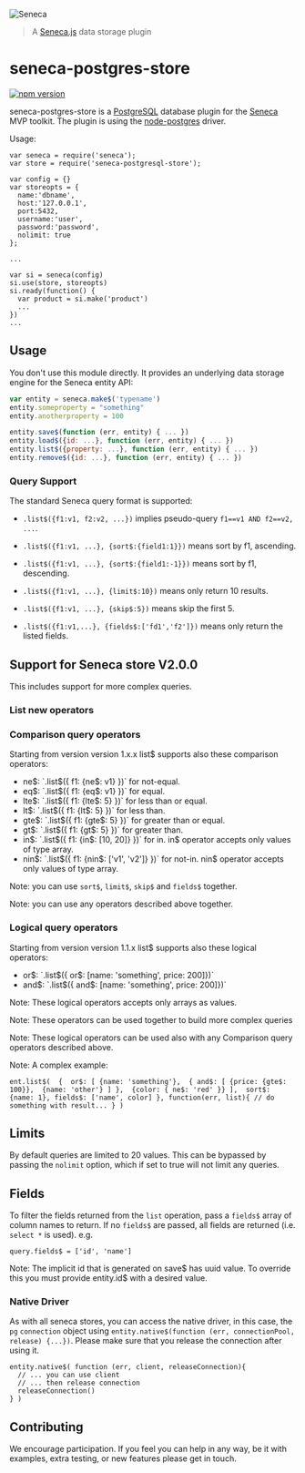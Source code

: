 ![Seneca](http://senecajs.org/files/assets/seneca-logo.png)
> A [Seneca.js](http://senecajs.org) data storage plugin

seneca-postgres-store
=======================

[![npm version][npm-badge]][npm-url]

seneca-postgres-store is a [PostgreSQL][postgresqlorg] database plugin for the [Seneca][seneca] MVP toolkit. The plugin is using the
[node-postgres][nodepg] driver.

Usage:

    var seneca = require('seneca');
    var store = require('seneca-postgresql-store');

    var config = {}
    var storeopts = {
      name:'dbname',
      host:'127.0.0.1',
      port:5432,
      username:'user',
      password:'password',
      nolimit: true
    };

    ...

    var si = seneca(config)
    si.use(store, storeopts)
    si.ready(function() {
      var product = si.make('product')
      ...
    })
    ...

[postgresqlorg]: http://www.postgresql.org/
[seneca]: http://senecajs.org/
[nodepg]: https://github.com/brianc/node-postgres

## Usage
You don't use this module directly. It provides an underlying data storage engine for the Seneca entity API:

```js
var entity = seneca.make$('typename')
entity.someproperty = "something"
entity.anotherproperty = 100

entity.save$(function (err, entity) { ... })
entity.load$({id: ...}, function (err, entity) { ... })
entity.list$({property: ...}, function (err, entity) { ... })
entity.remove$({id: ...}, function (err, entity) { ... })
```

### Query Support
The standard Seneca query format is supported:

- `.list$({f1:v1, f2:v2, ...})` implies pseudo-query `f1==v1 AND f2==v2, ...`.

- `.list$({f1:v1, ...}, {sort$:{field1:1}})` means sort by f1, ascending.

- `.list$({f1:v1, ...}, {sort$:{field1:-1}})` means sort by f1, descending.

- `.list$({f1:v1, ...}, {limit$:10})` means only return 10 results.

- `.list$({f1:v1, ...}, {skip$:5})` means skip the first 5.

- `.list$({f1:v1,...}, {fields$:['fd1','f2']})` means only return the listed fields.


## Support for Seneca store V2.0.0

This includes support for more complex queries.


### List new operators

### Comparison query operators

Starting from version version 1.x.x list$ supports also these comparison operators:

- ne$: `.list$({ f1: {ne$: v1} })` for not-equal. 
- eq$: `.list$({ f1: {eq$: v1} })` for equal. 
- lte$: `.list$({ f1: {lte$: 5} })` for less than or equal. 
- lt$: `.list$({ f1: {lt$: 5} })` for less than. 
- gte$: `.list$({ f1: {gte$: 5} })` for greater than or equal. 
- gt$: `.list$({ f1: {gt$: 5} })` for greater than. 
- in$: `.list$({ f1: {in$: [10, 20]} })` for in. in$ operator accepts only values of type array. 
- nin$: `.list$({ f1: {nin$: ['v1', 'v2']} })` for not-in. nin$ operator accepts only values of type array. 


Note: you can use `sort$`, `limit$`, `skip$` and `fields$` together.

Note: you can use any operators described above together.

### Logical query operators

Starting from version version 1.1.x list$ supports also these logical operators:

- or$: `.list$({ or$: [name: 'something', price: 200]})`
- and$: `.list$({ and$: [name: 'something', price: 200]})`

Note: These logical operators accepts only arrays as values.

Note: These operators can be used together to build more complex queries

Note: These logical operators can be used also with any Comparison query operators described above.

Note: A complex example:

`
ent.list$( 
  { 
    or$: [
      {name: 'something'}, 
      {
        and$: [
          {price: {gte$: 100}}, 
          {name: 'other'}
        ]
      }, 
      {color: { ne$: 'red' }}
    ], 
    sort$: {name: 1},
    fields$: ['name', color]
  }, function(err, list){
    // do something with result...
  } )
`

## Limits

By default queries are limited to 20 values. This can be bypassed by passing the `nolimit` option, which if set to true will not limit any queries.

## Fields

To filter the fields returned from the `list` operation, pass a `fields$` array of column names to return. If no `fields$` are passed, all fields are returned (i.e. `select *` is used). e.g.

    query.fields$ = ['id', 'name']


Note: The implicit id that is generated on save$ has uuid value. To override this you must provide entity.id$ with a desired value.

### Native Driver
As with all seneca stores, you can access the native driver, in this case, the `pg`
`connection` object using `entity.native$(function (err, connectionPool, release) {...})`.
Please make sure that you release the connection after using it.

```
entity.native$( function (err, client, releaseConnection){
  // ... you can use client
  // ... then release connection
  releaseConnection()
} )
```


## Contributing
We encourage participation. If you feel you can help in any way, be it with
examples, extra testing, or new features please get in touch.

[npm-badge]: https://badge.fury.io/js/seneca-postgres-store.svg
[npm-url]: https://badge.fury.io/js/seneca-postgres-store
